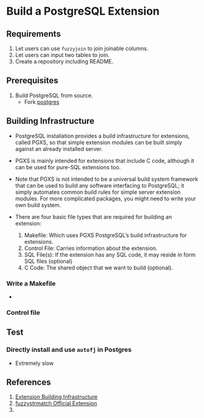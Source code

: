 # Build a PostgreSQL Extension
## Requirements
1. Let users can use `fuzzyjoin` to join joinable columns.
2. Let users can input two tables to join.
3. Create a repository including README.

## Prerequisites
1. Build PostgreSQL from source.
    - Fork [postgres](https://github.com/postgres/postgres)

## Building Infrastructure
- PostgreSQL installation provides a build infrastructure for extensions, called PGXS, so that simple extension modules can be built simply against an already installed server.
- PGXS is mainly intended for extensions that include C code, although it can be used for pure-SQL extensions too.
- Note that PGXS is not intended to be a universal build system framework that can be used to build any software interfacing to PostgreSQL; it simply automates common build rules for simple server extension modules. For more complicated packages, you might need to write your own build system.

- There are four basic file types that are required for building an extension:
    1. Makefile: Which uses PGXS PostgreSQL’s build infrastructure for extensions.
    2. Control File: Carries information about the extension.
    3. SQL File(s): If the extension has any SQL code, it may reside in form SQL files (optional)
    4. C Code: The shared object that we want to build (optional).

### Write a Makefile
- 

### Control file


## Test
###  Directly install and use `autofj` in Postgres
- Extremely slow

## References
1. [Extension Building Infrastructure](https://www.postgresql.org/docs/current/extend-pgxs.html)
2. [fuzzystrmatch Official Extension](https://github.com/postgres/postgres/tree/master/contrib/fuzzystrmatch)
3. []()
